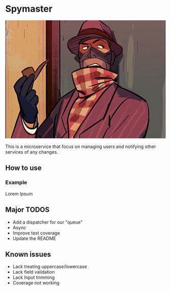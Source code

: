 # Spymaster

![spymaster.jpg](/spymaster.jpg)

This is a microservice that focus on managing users and notifying other services of any changes.

## How to use

### Example

Lorem Ipsum

## Major TODOS

* Add a dispatcher for our "queue"
* Async
* Improve test coverage
* Update the README

## Known issues

* Lack treating uppercase/lowercase
* Lack field validation
* Lack Input trimming
* Coverage not working
